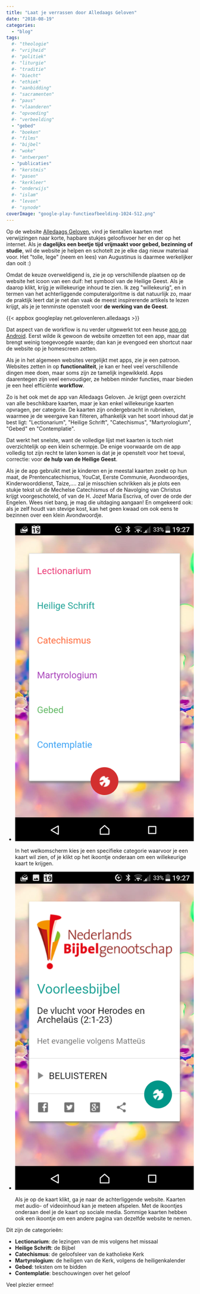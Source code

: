 ```yaml
---
title: "Laat je verrassen door Alledaags Geloven"
date: "2018-08-19"
categories: 
  - "blog"
tags:
  #- "theologie"
  #- "vrijheid"
  #- "politiek"
  #- "liturgie"
  #- "traditie"
  #- "biecht"
  #- "ethiek"
  #- "aanbidding"
  #- "sacramenten"
  #- "paus"
  #- "vlaanderen"
  #- "opvoeding"
  #- "verbeelding"
  - "gebed"
  #- "boeken"
  #- "films"
  #- "bijbel"
  #- "woke"
  #- "antwerpen"
  - "publicaties"
  #- "kerstmis"
  #- "pasen"
  #- "kerkleer"
  #- "onderwijs"
  #- "islam"
  #- "leven"
  #- "synode"
coverImage: "google-play-functieafbeelding-1024-512.png"
---
```


Op de website [Alledaags Geloven](http://alledaags.gelovenleren.net/), vind je tientallen kaarten met verwijzingen naar korte, hapbare stukjes geloofsvoer her en der op het internet. Als je **dagelijks een beetje** **tijd vrijmaakt voor gebed, bezinning of studie**, wil de website je helpen en schotelt ze je elke dag nieuw materiaal voor. Het "tolle, lege" (neem en lees) van Augustinus is daarmee werkelijker dan ooit :)  

Omdat de keuze overweldigend is, zie je op verschillende plaatsen op de website het icoon van een duif: het symbool van de Heilige Geest. Als je daarop klikt, krijg je willekeurige inhoud te zien. Ik zeg "willekeurig", en in termen van het achterliggende computeralgoritme is dat natuurlijk zo, maar de praktijk leert dat je net dan vaak de meest inspirerende artikels te lezen krijgt, als je je tenminste openstelt voor **de werking van de Geest**.  

{{< appbox googleplay net.gelovenleren.alledaags >}}

Dat aspect van de workflow is nu verder uitgewerkt tot een heuse [app op Android](https://play.google.com/store/apps/details?id=net.gelovenleren.alledaags). Eerst wilde ik gewoon de website omzetten tot een app, maar dat brengt weinig toegevoegde waarde; dan kan je evengoed een shortcut naar de website op je homescreen zetten.  

Als je in het algemeen websites vergelijkt met apps, zie je een patroon. Websites zetten in op **functionaliteit**, je kan er heel veel verschillende dingen mee doen, maar soms zijn ze tamelijk ingewikkeld. Apps daarentegen zijn veel eenvoudiger, ze hebben minder functies, maar bieden je een heel efficiënte **workflow**.  

Zo is het ook met de app van Alledaags Geloven. Je krijgt geen overzicht van alle beschikbare kaarten, maar je kan enkel willekeurige kaarten opvragen, per categorie. De kaarten zijn ondergebracht in rubrieken, waarmee je de weergave kan filteren, afhankelijk van het soort inhoud dat je best ligt: "Lectionarium", "Heilige Schrift", "Catechismus", "Martyrologium", "Gebed" en "Contemplatie".  

Dat werkt het snelste, want de volledige lijst met kaarten is toch niet overzichtelijk op een klein schermpje. De enige voorwaarde om de app volledig tot zijn recht te laten komen is dat je je openstelt voor het toeval, correctie: voor **de hulp van de Heilige Geest**.  

Als je de app gebruikt met je kinderen en je meestal kaarten zoekt op hun maat, de Prentencatechismus, YouCat, Eerste Communie, Avondwoordjes, Kinderwoorddienst, Taize,.... zal je misschien schrikken als je plots een stukje tekst uit de Mechelse Catechismus of de Navolging van Christus krijgt voorgeschoteld, of van de H. Jozef Maria Escriva, of over de orde der Engelen. Wees niet bang, je mag die uitdaging aangaan! En omgekeerd ook: als je zelf houdt van stevige kost, kan het geen kwaad om ook eens te bezinnen over een klein Avondwoordje.  

- ![](images/Screenshot_20180819-192715.png)
    
    In het welkomscherm kies je een specifieke categorie waarvoor je een kaart wil zien, of je klikt op het ikoontje onderaan om een willekeurige kaart te krijgen.
    
- ![](images/Screenshot_20180819-192742-1.png)
    
    Als je op de kaart klikt, ga je naar de achterliggende website. Kaarten met audio- of videoinhoud kan je meteen afspelen. Met de ikoontjes onderaan deel je de kaart op sociale media. Sommige kaarten hebben ook een ikoontje om een andere pagina van dezelfde website te nemen.
    

Dit zijn de categorieën:

- **Lectionarium**: de lezingen van de mis volgens het missaal
- **Heilige Schrift**: de Bijbel
- **Catechismus**: de geloofsleer van de katholieke Kerk
- **Martyrologium**: de heiligen van de Kerk, volgens de heiligenkalender
- **Gebed**: teksten om te bidden
- **Contemplatie**: beschouwingen over het geloof

Veel plezier ermee!
